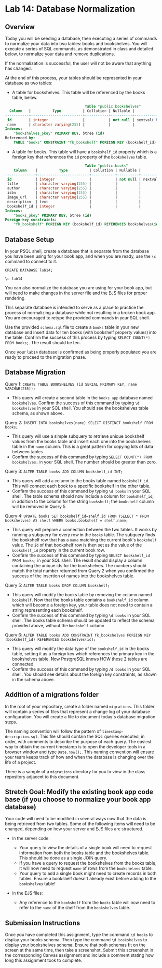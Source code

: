 # Lab 14: Database Normalization

## Overview

Today you will be seeding a database, then executing a series of commands to normalize your data into two tables: books and bookshelves. You will execute a series of SQL commands, as demonstrated in class and detailed below, to normalize your data and remove duplications.

If the normalization is successful, the user will not be aware that anything has changed.

At the end of this process, your tables should be represented in your database as two tables:

- A table for bookshelves. This table will be referenced by the books table, below.


```sql
                                     Table "public.bookshelves"
  Column   |          Type          | Collation | Nullable |                Default                
-----------+------------------------+-----------+----------+---------------------------------------
 id        | integer                |           | not null | nextval('bookshelf_id_seq'::regclass)
 name      | character varying(255) |           |          | 
Indexes:
    "bookshelves_pkey" PRIMARY KEY, btree (id)
Referenced by:
    TABLE "books" CONSTRAINT "fk_bookshelf" FOREIGN KEY (bookshelf_id) REFERENCES bookshelves(id)
```

- A table for books. This table will have a `bookshelf_id` property which is a foreign key that references the `id` property of the `bookshelves` table.

```sql
                                     Table "public.books"
    Column    |          Type          | Collation | Nullable |              Default              
--------------+------------------------+-----------+----------+-----------------------------------
 id           | integer                |           | not null | nextval('books_id_seq'::regclass)
 title        | character varying(255) |           |          | 
 author       | character varying(255) |           |          | 
 isbn         | character varying(255) |           |          | 
 image_url    | character varying(255) |           |          | 
 description  | text                   |           |          | 
 bookshelf_id | integer                |           |          | 
Indexes:
    "books_pkey" PRIMARY KEY, btree (id)
Foreign-key constraints:
    "fk_bookshelf" FOREIGN KEY (bookshelf_id) REFERENCES bookshelves(id)
```

## Database Setup

In your PSQL shell, create a database that is separate from the database you have been using for your book app, and when you are ready, use the `\c` command to connect to it.

`CREATE DATABASE lab14;`

`\c lab14`

You can also normalize the database you are using for your book app, but will need to make changes in the server file and the EJS files for proper rendering.

This separate database is intended to serve as a place to practice the process of normalizing a database while not resulting in a broken book app. You are encouraged to retype the provided commands in your SQL shell.

Use the provided `schema.sql` file to create a `books` table in your new database and insert data for ten books (with bookshelf property values) into the table. Confirm the success of this process by typing `SELECT COUNT(*) FROM books;`. The result should be ten.

Once your `lab14` database is confirmed as being properly populated you are ready to proceed to the migration phase.

## Database Migration

Query 1: `CREATE TABLE BOOKSHELVES (id SERIAL PRIMARY KEY, name VARCHAR(255));`

- This query will create a second table in the `books_app` database named `bookshelves`. Confirm the success of this command by typing `\d bookshelves` in your SQL shell. You should see the bookshelves table schema, as shown above.

Query 2: `INSERT INTO bookshelves(name) SELECT DISTINCT bookshelf FROM books;`

- This query will use a simple subquery to retrieve unique bookshelf values from the books table and insert each one into the bookshelves table in the `name` column. This is a great pattern for copying lots of data between tables. 
- Confirm the success of this command by typing `SELECT COUNT(*) FROM bookshelves;` in your SQL shell. The number should be greater than zero.

Query 3: `ALTER TABLE books ADD COLUMN bookshelf_id INT;`

- This query will add a column to the books table named `bookshelf_id`. This will connect each book to a specific bookshelf in the other table. 
- Confirm the success of this command by typing `\d books` in your SQL shell. The table schema should now include a column for `bookshelf_id`, in addition to the column for the string `bookshelf`; the `bookshelf` column will be removed in Query 5.

Query 4: `UPDATE books SET bookshelf_id=shelf.id FROM (SELECT * FROM bookshelves) AS shelf WHERE books.bookshelf = shelf.name;`

- This query will prepare a connection between the two tables. It works by running a subquery for every row in the `books` table. The subquery finds the bookshelf row that has a `name` matching the current book's `bookshelf` value. The `id` of that bookshelf row is then set as the value of the `bookshelf_id` property in the current book row. 
- Confirm the success of this command by typing `SELECT bookshelf_id FROM books;` in your SQL shell. The result should display a column containing the unique ids for the bookshelves. The numbers should match the total number returned from Query 2 when you confirmed the success of the insertion of names into the bookshelves table.

Query 5: `ALTER TABLE books DROP COLUMN bookshelf;`

- This query will modify the books table by removing the column named `bookshelf`. Now that the books table contains a `bookshelf_id` column which will become a foreign key, your table does not need to contain a string representing each bookshelf. 
- Confirm the success of this command by typing `\d books` in your SQL shell. The books table schema should be updated to reflect the schema provided above, without the `bookshelf` column.

Query 6: `ALTER TABLE books ADD CONSTRAINT fk_bookshelves FOREIGN KEY (bookshelf_id) REFERENCES bookshelves(id);`

- This query will modify the data type of the `bookshelf_id` in the books table, setting it as a foreign key which references the primary key in the bookshelves table. Now PostgreSQL knows HOW these 2 tables are connected.
- Confirm the success of this command by typing `/d books` in your SQL shell. You should see details about the foreign key constraints, as shown in the schema above.

## Addition of a migrations folder

In the root of your repository, create a folder named `migrations`. This folder will contain a series of files that represent a change log of your database configuration. You will create a file to document today's database migration steps.

The naming convention will follow the pattern of `timestamp-description.sql`. This file should contain the SQL queries executed, in order, with comments to describe the purpose of each query. The easiest way to obtain the current timestamp is to open the developer tools in a browser window and type `Date.now();`. This naming convention will ensure your team keeps track of how and when the database is changing over the life of a project.

There is a sample of a `migrations` directory for you to view in the class repository adjacent to this document.

## Stretch Goal: Modify the existing book app code base (if you choose to normalize your book app database)

Your code will need to be modified in several ways now that the data is being retrieved from two tables. Some of the following items will need to be changed, depending on how your server and EJS files are structured.

- In the server code:
    - Your query to view the details of a single book will need to request information from both the books table and the bookshelves table. This should be done as a single JOIN query.
    - If you have a query to request the bookshelves from the books table, it will now need to request `name` of rows from the `bookshelves` table.
    - Your query to add a single book might need to create records in both tables. Ensure a bookshelf doesn't already exist before adding to the `bookshelves` table!

- In the EJS files:
    - Any reference to the `bookshelf` from the `books` table will now need to refer to the `name` of the shelf from the `bookshelves` table.

## Submission Instructions

Once you have completed this assignment, type the command `\d books` to display your books schema. Then type the  command `\d bookshelves` to display your bookshelves schema. Ensure that both schemas fit on the screen at the same time, then take a screenshot. Submit this screenshot in the corresponding Canvas assignment and include a comment stating how long this assignment took to complete.
